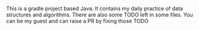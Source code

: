 This is a gradle project based Java. It contains my daily practice of data structures and algorithms. There are also some TODO left in some files. You can be my guest and can raise a PR by fixing those TODO

